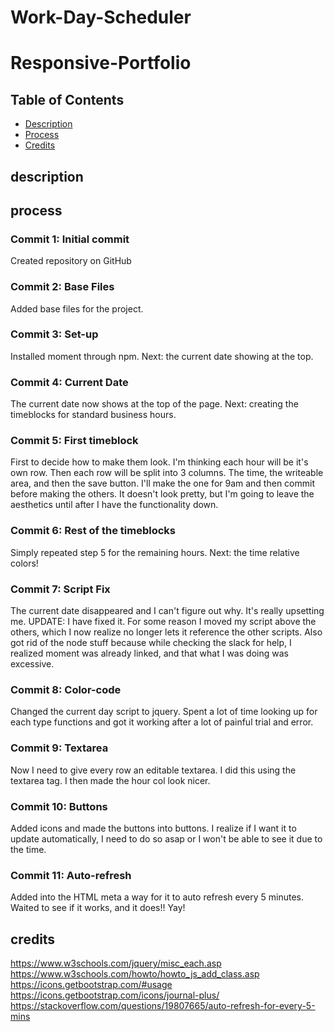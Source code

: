 # Work-Day-Scheduler
# Responsive-Portfolio

## Table of Contents

* [Description](#description)
* [Process](#process)
* [Credits](#credits)

## description 


## process

### Commit 1: Initial commit
Created repository on GitHub

### Commit 2: Base Files
Added base files for the project. 

### Commit 3: Set-up
Installed moment through npm. Next: the current date showing at the top.

### Commit 4: Current Date
The current date now shows at the top of the page. Next: creating the timeblocks for standard business hours. 

### Commit 5: First timeblock
First to decide how to make them look. I'm thinking each hour will be it's own row. Then each row will be split into 3 columns. The time, the writeable area, and then the save button. I'll make the one for 9am and then commit before making the others. It doesn't look pretty, but I'm going to leave the aesthetics until after I have the functionality down. 

### Commit 6: Rest of the timeblocks
Simply repeated step 5 for the remaining hours. Next: the time relative colors!

### Commit 7: Script Fix
The current date disappeared and I can't figure out why. It's really upsetting me. UPDATE: I have fixed it. For some reason I moved my script above the others, which I now realize no longer lets it reference the other scripts. Also got rid of the node stuff because while checking the slack for help, I realized moment was already linked, and that what I was doing was excessive. 

### Commit 8: Color-code
Changed the current day script to jquery. Spent a lot of time looking up for each type functions and got it working after a lot of painful trial and error. 

### Commit 9: Textarea
Now I need to give every row an editable textarea. I did this using the textarea tag. I then made the hour col look nicer. 

### Commit 10: Buttons
Added icons and made the buttons into buttons. I realize if I want it to update automatically, I need to do so asap or I won't be able to see it due to the time. 

### Commit 11: Auto-refresh
Added into the HTML meta a way for it to auto refresh every 5 minutes. Waited to see if it works, and it does!! Yay!

## credits
https://www.w3schools.com/jquery/misc_each.asp
https://www.w3schools.com/howto/howto_js_add_class.asp
https://icons.getbootstrap.com/#usage
https://icons.getbootstrap.com/icons/journal-plus/
https://stackoverflow.com/questions/19807665/auto-refresh-for-every-5-mins